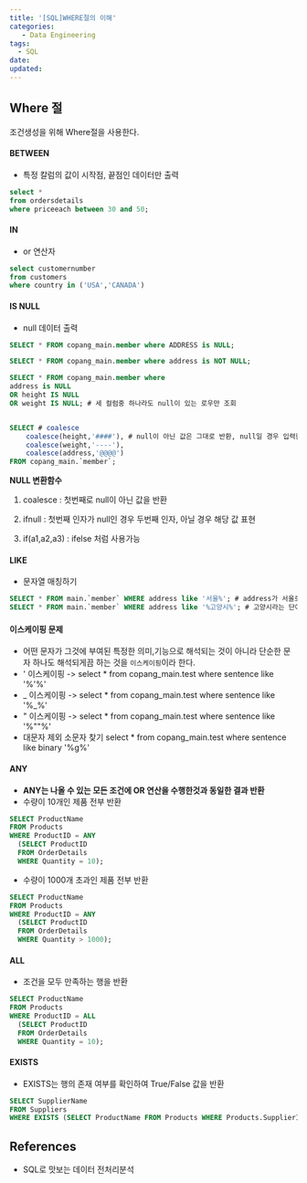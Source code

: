 ```yaml
---
title: '[SQL]WHERE절의 이해'
categories:
   - Data Engineering
tags:
  - SQL
date:
updated:
---
```


<!--

<center>Kaggle Customer Score Dataset</center>

- Machine Learning
- Statistics , Math
- Data Engineering
- Programming
- EDA & Visualization
- Preprocessing


#신경망이란 무엇인가?

https://www.youtube.com/watch?v=aircAruvnKk


#참고

https://cinema4dr12.tistory.com/1016?category=515283

https://www.kdnuggets.com/2021/07/top-python-data-science-interview-questions.html
-->

## Where 절

조건생성을 위해 Where절을 사용한다.

#### BETWEEN

- 특정 칼럼의 값이 시작점, 끝점인 데이터만 출력

```sql
select *
from ordersdetails
where priceeach between 30 and 50;
```

#### IN

- or 연산자

```sql
select customernumber
from customers
where country in ('USA','CANADA')

```

#### IS NULL

- null 데이터 출력

```sql
SELECT * FROM copang_main.member where ADDRESS is NULL;

SELECT * FROM copang_main.member where address is NOT NULL;

SELECT * FROM copang_main.member where
address is NULL
OR height IS NULL
OR weight IS NULL; # 세 컬럼중 하나라도 null이 있는 로우만 조회


SELECT # coalesce
    coalesce(height,'####'), # null이 아닌 값은 그대로 반환, null일 경우 입력한 값 반환
    coalesce(weight,'----'),
    coalesce(address,'@@@@')
FROM copang_main.`member`;

```

**NULL 변환함수**

1. coalesce : 첫번째로 null이 아닌 값을 반환

2. ifnull : 첫번째 인자가 null인 경우 두번째 인자, 아닐 경우 해당 값 표현

3. if(a1,a2,a3) : ifelse 처럼 사용가능


#### LIKE

- 문자열 매칭하기

```sql
SELECT * FROM main.`member` WHERE address like '서울%'; # address가 서울로 시작하는 row 조회
SELECT * FROM main.`member` WHERE address like '%고양시%'; # 고양시라는 단어 앞뒤로 임의의 길이를 가진 문자열 조건
```


#### 이스케이핑 문제


- 어떤 문자가 그것에 부여된 특정한 의미,기능으로 해석되는 것이 아니라 단순한 문자 하나도 해석되게끔 하는 것을 `이스케이핑`이라 한다.
- ' 이스케이핑 -> select * from copang_main.test where sentence like '%\'%'
- _ 이스케이핑 -> select * from copang_main.test where sentence like '%\_%'
- " 이스케이핑 -> select * from copang_main.test where sentence like '%\"\"%'
- 대문자 제외 소문자 찾기 select * from copang_main.test where sentence like binary '%g%'


#### ANY

- **ANY는 나올 수 있는 모든 조건에 OR 연산을 수행한것과 동일한 결과 반환**
- 수량이 10개인 제품 전부 반환

```sql
SELECT ProductName
FROM Products
WHERE ProductID = ANY
  (SELECT ProductID
  FROM OrderDetails
  WHERE Quantity = 10);
```

- 수량이 1000개 초과인 제품 전부 반환

```sql
SELECT ProductName
FROM Products
WHERE ProductID = ANY
  (SELECT ProductID
  FROM OrderDetails
  WHERE Quantity > 1000);
```

#### ALL

- 조건을 모두 만족하는 행을 반환

```sql
SELECT ProductName
FROM Products
WHERE ProductID = ALL
  (SELECT ProductID
  FROM OrderDetails
  WHERE Quantity = 10);
```

#### EXISTS

- EXISTS는 행의 존재 여부를 확인하여 True/False 값을 반환

```sql
SELECT SupplierName
FROM Suppliers
WHERE EXISTS (SELECT ProductName FROM Products WHERE Products.SupplierID = Suppliers.supplierID AND Price = 22);
```


## References

- SQL로 맛보는 데이터 전처리분석